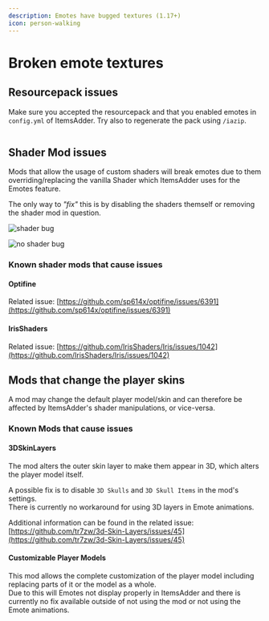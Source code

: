 ```yaml
---
description: Emotes have bugged textures (1.17+)
icon: person-walking
---
```


# Broken emote textures

## Resourcepack issues

Make sure you accepted the resourcepack and that you enabled emotes in `config.yml` of ItemsAdder. Try also to regenerate the pack using `/iazip`.

<img src="../.gitbook/assets/image.png" alt="" />

## Shader Mod issues

Mods that allow the usage of custom shaders will break emotes due to them overriding/replacing the vanilla Shader which ItemsAdder uses for the Emotes feature.

The only way to _"fix"_ this is by disabling the shaders themself or removing the shader mod in question.

<Tabs>
  <Tab title="With Shaders on (Bug)">

![shader bug](<../.gitbook/assets/image (75).png>)

  </Tab>
  <Tab title="With Shaders off (No Bug)">

![no shader bug](<../.gitbook/assets/image (127).png>)

  </Tab>
</Tabs>


### Known shader mods that cause issues

#### Optifine

Related issue: [https://github.com/sp614x/optifine/issues/6391](https://github.com/sp614x/optifine/issues/6391)

#### IrisShaders

Related issue: [https://github.com/IrisShaders/Iris/issues/1042](https://github.com/IrisShaders/Iris/issues/1042)

## Mods that change the player skins

A mod may change the default player model/skin and can therefore be affected by ItemsAdder's shader manipulations, or vice-versa.

### Known Mods that cause issues

#### 3DSkinLayers

The mod alters the outer skin layer to make them appear in 3D, which alters the player model itself.

A possible fix is to disable `3D Skulls` and `3D Skull Items` in the mod's settings.\
There is currently no workaround for using 3D layers in Emote animations.

Additional information can be found in the related issue: [https://github.com/tr7zw/3d-Skin-Layers/issues/45](https://github.com/tr7zw/3d-Skin-Layers/issues/45)

#### Customizable Player Models

This mod allows the complete customization of the player model including replacing parts of it or the model as a whole.\
Due to this will Emotes not display properly in ItemsAdder and there is currently no fix available outside of not using the mod or not using the Emote animations.
